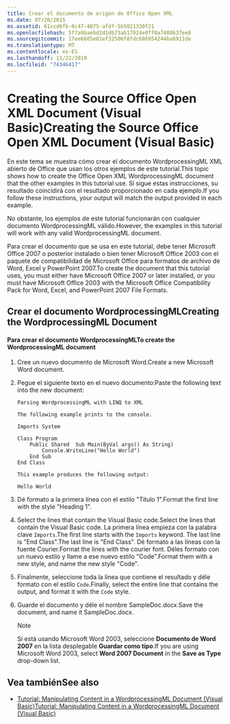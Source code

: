 ```yaml
---
title: Crear el documento de origen de Office Open XML
ms.date: 07/20/2015
ms.assetid: 61ccd6fb-0c47-4075-afdf-5b5021330f21
ms.openlocfilehash: 5f7a9baebd2d1db73ab17924e0ff8a7408637ee8
ms.sourcegitcommit: 17ee6605e01ef32506f8fdc686954244ba6911de
ms.translationtype: MT
ms.contentlocale: es-ES
ms.lasthandoff: 11/22/2019
ms.locfileid: "74346417"
---
```

# <a name="creating-the-source-office-open-xml-document-visual-basic"></a><span data-ttu-id="766e6-102">Creating the Source Office Open XML Document (Visual Basic)</span><span class="sxs-lookup"><span data-stu-id="766e6-102">Creating the Source Office Open XML Document (Visual Basic)</span></span>
<span data-ttu-id="766e6-103">En este tema se muestra cómo crear el documento WordprocessingML XML abierto de Office que usan los otros ejemplos de este tutorial.</span><span class="sxs-lookup"><span data-stu-id="766e6-103">This topic shows how to create the Office Open XML WordprocessingML document that the other examples in this tutorial use.</span></span> <span data-ttu-id="766e6-104">Si sigue estas instrucciones, su resultado coincidirá con el resultado proporcionado en cada ejemplo.</span><span class="sxs-lookup"><span data-stu-id="766e6-104">If you follow these instructions, your output will match the output provided in each example.</span></span>  
  
 <span data-ttu-id="766e6-105">No obstante, los ejemplos de este tutorial funcionarán con cualquier documento WordprocessingML válido.</span><span class="sxs-lookup"><span data-stu-id="766e6-105">However, the examples in this tutorial will work with any valid WordprocessingML document.</span></span>  
  
 <span data-ttu-id="766e6-106">Para crear el documento que se usa en este tutorial, debe tener Microsoft Office 2007 o posterior instalado o bien tener Microsoft Office 2003 con el paquete de compatibilidad de Microsoft Office para formatos de archivo de Word, Excel y PowerPoint 2007.</span><span class="sxs-lookup"><span data-stu-id="766e6-106">To create the document that this tutorial uses, you must either have Microsoft Office 2007 or later installed, or you must have Microsoft Office 2003 with the Microsoft Office Compatibility Pack for Word, Excel, and PowerPoint 2007 File Formats.</span></span>  
  
## <a name="creating-the-wordprocessingml-document"></a><span data-ttu-id="766e6-107">Crear el documento WordprocessingML</span><span class="sxs-lookup"><span data-stu-id="766e6-107">Creating the WordprocessingML Document</span></span>  
  
#### <a name="to-create-the-wordprocessingml-document"></a><span data-ttu-id="766e6-108">Para crear el documento WordprocessingML</span><span class="sxs-lookup"><span data-stu-id="766e6-108">To create the WordprocessingML document</span></span>  
  
1. <span data-ttu-id="766e6-109">Cree un nuevo documento de Microsoft Word.</span><span class="sxs-lookup"><span data-stu-id="766e6-109">Create a new Microsoft Word document.</span></span>  
  
2. <span data-ttu-id="766e6-110">Pegue el siguiente texto en el nuevo documento:</span><span class="sxs-lookup"><span data-stu-id="766e6-110">Paste the following text into the new document:</span></span>  
  
    ```text  
    Parsing WordprocessingML with LINQ to XML  
  
    The following example prints to the console.  
  
    Imports System  
  
    Class Program  
        Public Shared  Sub Main(ByVal args() As String)  
            Console.WriteLine("Hello World")  
        End Sub  
    End Class  
  
    This example produces the following output:  
  
    Hello World  
    ```  
  
3. <span data-ttu-id="766e6-111">Dé formato a la primera línea con el estilo "Título 1".</span><span class="sxs-lookup"><span data-stu-id="766e6-111">Format the first line with the style "Heading 1".</span></span>  
  
4. <span data-ttu-id="766e6-112">Select the lines that contain the Visual Basic code.</span><span class="sxs-lookup"><span data-stu-id="766e6-112">Select the lines that contain the Visual Basic code.</span></span> <span data-ttu-id="766e6-113">La primera línea empieza con la palabra clave `Imports`.</span><span class="sxs-lookup"><span data-stu-id="766e6-113">The first line starts with the `Imports` keyword.</span></span> <span data-ttu-id="766e6-114">The last line is "End Class".</span><span class="sxs-lookup"><span data-stu-id="766e6-114">The last line is "End Class".</span></span> <span data-ttu-id="766e6-115">Dé formato a las líneas con la fuente Courier.</span><span class="sxs-lookup"><span data-stu-id="766e6-115">Format the lines with the courier font.</span></span> <span data-ttu-id="766e6-116">Déles formato con un nuevo estilo y llame a ese nuevo estilo "Code".</span><span class="sxs-lookup"><span data-stu-id="766e6-116">Format them with a new style, and name the new style "Code".</span></span>  
  
5. <span data-ttu-id="766e6-117">Finalmente, seleccione toda la línea que contiene el resultado y déle formato con el estilo `Code`.</span><span class="sxs-lookup"><span data-stu-id="766e6-117">Finally, select the entire line that contains the output, and format it with the `Code` style.</span></span>  
  
6. <span data-ttu-id="766e6-118">Guarde el documento y déle el nombre SampleDoc.docx.</span><span class="sxs-lookup"><span data-stu-id="766e6-118">Save the document, and name it SampleDoc.docx.</span></span>  
  
    > [!NOTE]
    > <span data-ttu-id="766e6-119">Si está usando Microsoft Word 2003, seleccione **Documento de Word 2007** en la lista desplegable **Guardar como tipo**.</span><span class="sxs-lookup"><span data-stu-id="766e6-119">If you are using Microsoft Word 2003, select **Word 2007 Document** in the **Save as Type** drop-down list.</span></span>  
  
## <a name="see-also"></a><span data-ttu-id="766e6-120">Vea también</span><span class="sxs-lookup"><span data-stu-id="766e6-120">See also</span></span>

- [<span data-ttu-id="766e6-121">Tutorial: Manipulating Content in a WordprocessingML Document (Visual Basic)</span><span class="sxs-lookup"><span data-stu-id="766e6-121">Tutorial: Manipulating Content in a WordprocessingML Document (Visual Basic)</span></span>](../../../../visual-basic/programming-guide/concepts/linq/tutorial-manipulating-content-in-a-wordprocessingml-document.md)
